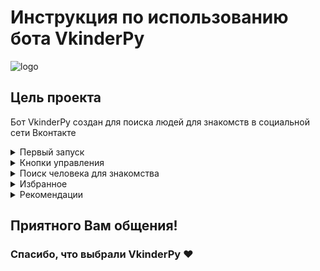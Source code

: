 # Инструкция по использованию бота VkinderPy

![logo](https://sun9-43.userapi.com/impg/ihn9D4Jl3U_o-hXYgOoQRYRuoGW6E8ln-k0z6A/w924EBHRlpM.jpg?size=576x493&quality=95&sign=3416f632fcfbf6ad9bdf3987024e31d3&type=album)


## Цель проекта

Бот VkinderPy создан для поиска людей для знакомств в социальной сети Вконтакте

<details>
  <summary> Первый запуск </summary>
  
  ### При первом запуске бота открывается пустой диалог

![2022-08-22_21-13-18](https://user-images.githubusercontent.com/100827316/185993856-5406be81-4db8-4f3e-b71b-654ac94f4436.png)

Для работы с ботом необходимо написать ему **"Привет"**. После чего он Вам ответит:

![2022-08-22_21-13-57](https://user-images.githubusercontent.com/100827316/185995210-2c94a6dc-8a04-48ab-b1a4-a0812b1092ee.png)
</details>

<details>
  <summary> Кнопки управления </summary>
  
  ### При нажатии на кнопку **"начать"** - появятся следующие кнопки:

- Продолжить - для продолжения работы с ботом/поиска следующего человека
- В избранное - добавить профиль найденного человека в Ваши избранные
- Избранное - просмотр всех профилей, попавших в Ваши избранные

![2022-08-22_21-14-28](https://user-images.githubusercontent.com/100827316/185996206-e6adda97-71b0-4d71-bed2-3533dfa9ed0e.png)
</details>

<details>
  <summary> Поиск человека для знакомства </summary>
  
  ### Для того, чтобы найти первого человека нажмите кнопку **"Продолжить"**. 

Бот покажет Вам профиль найденного человека для знакомства в формате:

```
Ссылка на профиль
Имя Фамилия
Три самые популярные фотографии этого пользователя
```

![2022-08-22_21-15-05](https://user-images.githubusercontent.com/100827316/185997079-a7ce3883-62e9-4e57-91de-f40c6928c9e7.jpg)

#### В случае, если у пользователя нет фото или они недоступны для Вас, бот выведет ту же информацию о пользователе, но вместо его фото - будет фото самого бота: 

![2022-08-22_21-16-43](https://user-images.githubusercontent.com/100827316/185997541-e2371bc7-5f8e-4279-b02b-727e5c88ed9d.jpg)
</details>

<details>
  <summary> Избранное </summary>
  
  ### Для добавления человека в избранные - нажмите кнопку **"В избранное"**
  Бот автоматически добавит профиль этого пользователя в собственную базу избранных аккаунтов
  ### Для просмотря избранных аккаунтов - нажмите кнопку **"Избранное"**
  Бот извлечёт из базы избранных аккаунтов все, которые Вам понравились
  
  ![2022-08-22_21-16-01](https://user-images.githubusercontent.com/100827316/185999912-d021912f-b6db-4976-ac9c-91863a3089b8.jpg)

  
</details>

<details>
  <summary> Рекомендации</summary>
  
  ### Наша команда рекомендует при общении с ботом использовать имеющиеся кнопки управления
  #### В случае, если Вы напишете боту что-то, отличающееся от текста кнопок, он Вас не сможет понять:
  ![2022-08-22_21-18-09](https://user-images.githubusercontent.com/100827316/186001013-6e07aa93-0380-4ffe-94b2-aa2afd02c4e5.png)

</details>

## Приятного Вам общения!
### Спасибо, что выбрали VkinderPy :heart:



